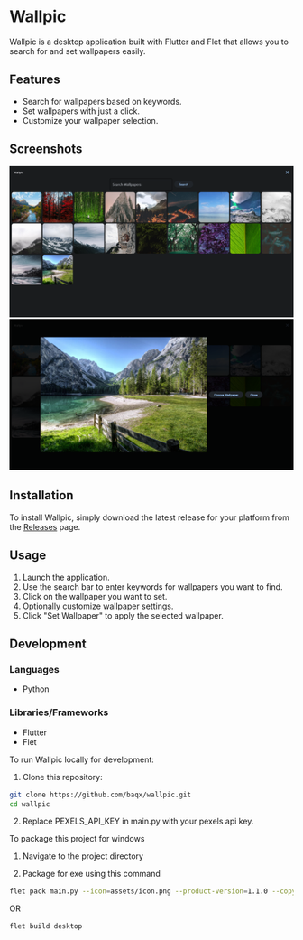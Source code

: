 # Wallpic

Wallpic is a desktop application built with Flutter and Flet that allows you to search for and set wallpapers easily.

## Features

- Search for wallpapers based on keywords.
- Set wallpapers with just a click.
- Customize your wallpaper selection.

## Screenshots

![Screenshot 1](assets/sc1.png "Screenshot 1")
![Screenshot 2](assets/sc2.png "Screenshot 2")

## Installation

To install Wallpic, simply download the latest release for your platform from the [Releases](https://github.com/baqx/wallpic/releases) page.

## Usage

1. Launch the application.
2. Use the search bar to enter keywords for wallpapers you want to find.
3. Click on the wallpaper you want to set.
4. Optionally customize wallpaper settings.
5. Click "Set Wallpaper" to apply the selected wallpaper.

## Development

### Languages

- Python

### Libraries/Frameworks

- Flutter
- Flet

To run Wallpic locally for development:

1. Clone this repository:

```bash
git clone https://github.com/baqx/wallpic.git
cd wallpic
```

2. Replace PEXELS_API_KEY in main.py with your pexels api key.

To package this project for windows

1. Navigate to the project directory

2. Package for exe using this command

```bash
flet pack main.py --icon=assets/icon.png --product-version=1.1.0 --copyright=""
```

OR

```bash
flet build desktop
```
